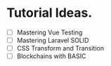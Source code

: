 # Tutorial Ideas.

- [ ] Mastering Vue Testing
- [ ] Mastering Laravel SOLID
- [ ] CSS Transform and Transition
- [ ] Blockchains with BASIC

